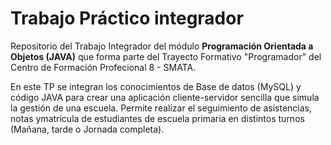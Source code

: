 # Trabajo Práctico integrador

Repositorio del Trabajo Integrador del módulo **Programación Orientada a Objetos (JAVA)** que forma parte del Trayecto Formativo "Programador" del Centro de Formación Profecional 8 - SMATA.

En este TP se integran los conocimientos de Base de datos (MySQL) y código JAVA para crear una aplicación cliente-servidor sencilla que simula la gestión de una escuela. Permite realizar el seguimiento de asistencias, notas ymatrícula de estudiantes de escuela primaria en distintos turnos (Mañana, tarde o Jornada completa).
